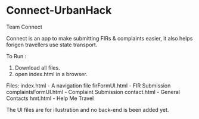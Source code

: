 # Connect-UrbanHack
Team Connect

Connect is an app to make submitting FIRs & complaints easier, it also helps forigen travellers use state transport.


To Run :
1. Download all files. 
2. open index.html in a browser.

Files:
index.html - A navigation file
firFormUI.html - FIR Submission
complaintsFormUI.html - Complaint Submission
contact.html - General Contacts
hmt.html - Help Me Travel

The UI files are for illustration and no back-end is been added yet.
